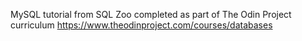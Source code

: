 MySQL tutorial from SQL Zoo
completed as part of The Odin Project curriculum
https://www.theodinproject.com/courses/databases
